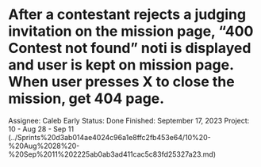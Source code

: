 # After a contestant rejects a judging invitation on the mission page, “400 Contest not found” noti is displayed and user is kept on mission page. When user presses X to close the mission, get 404 page.

Assignee: Caleb Early
Status: Done
Finished: September 17, 2023
Project: 10 - Aug 28 - Sep 11 (../Sprints%20d3ab014ae4024c96a1e8ffc2fb453e64/10%20-%20Aug%2028%20-%20Sep%2011%202225ab0ab3ad411cac5c83fd25327a23.md)